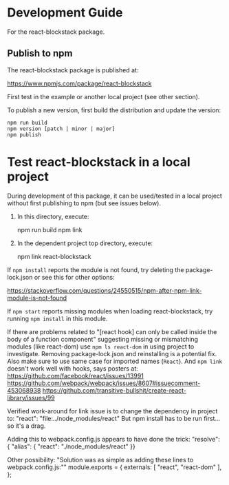 # Development Guide

For the react-blockstack package.

## Publish to npm

The react-blockstack package is published at:

https://www.npmjs.com/package/react-blockstack

First test in the example or another local project (see other section).

To publish a new version, first build the distribution and update the version:

    npm run build
    npm version [patch | minor | major]
    npm publish

# Test react-blockstack in a local project

During development of this package, it can be used/tested in a local project
without first publishing to npm (but see issues below).

1. In this directory, execute:

    npm run build
    npm link

2. In the dependent project top directory, execute:

    npm link react-blockstack

If `npm install` reports the module is not found, try deleting the package-lock.json or see this for other options:

https://stackoverflow.com/questions/24550515/npm-after-npm-link-module-is-not-found

If `npm start` reports missing modules when loading react-blockstack, try running `npm install` in this module.

If there are problems related to "[react hook] can only be called inside the body of a function component" suggesting missing or mismatching modules (like react-dom)
use `npm ls react-dom` in using project to investigate. Removing package-lock.json and
reinstalling is a potential fix. Also make sure to use same case for imported names (`React`). And `npm link` doesn't work well with hooks, says posters at:
https://github.com/facebook/react/issues/13991
https://github.com/webpack/webpack/issues/8607#issuecomment-453068938
https://github.com/transitive-bullshit/create-react-library/issues/99

Verified work-around for link issue is to change the dependency in project to:
"react": "file:../node_modules/react"
But npm install has to be run first... so it's a drag.

Adding this to webpack.config.js appears to have done the trick:
"resolve": { "alias": { "react": "./node_modules/react" }}

Other possibility:
"Solution was as simple as adding these lines to webpack.config.js:""
module.exports = {
    externals: [
        "react",
        "react-dom"
    ],
};
